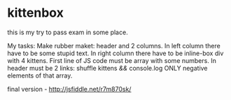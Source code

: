 kittenbox
=========

this is my try to pass exam in some place.

My tasks:
Make rubber maket: header and 2 columns. 
In left column there have to be some stupid text. 
In right column there have to be inline-box div with 4 kittens. 
First line of JS code must be array with some numbers. 
In header must be 2 links: 
shuffle kittens _&&_ 
console.log ONLY negative elements of that array. 

final version - http://jsfiddle.net/r7m870sk/
